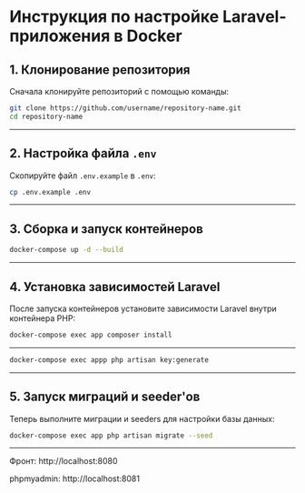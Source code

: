# Инструкция по настройке Laravel-приложения в Docker

## 1. Клонирование репозитория
Сначала клонируйте репозиторий с помощью команды:

```bash
git clone https://github.com/username/repository-name.git
cd repository-name
```

---

## 2. Настройка файла `.env`
Скопируйте файл `.env.example` в `.env`:

```bash
cp .env.example .env
```

---

## 3. Сборка и запуск контейнеров
```bash
docker-compose up -d --build
```

---

## 4. Установка зависимостей Laravel
После запуска контейнеров установите зависимости Laravel внутри контейнера PHP:

```bash
docker-compose exec app composer install
```

---

```bash
docker-compose exec appp php artisan key:generate
```

---

## 5. Запуск миграций и seeder'ов
Теперь выполните миграции и seeders для настройки базы данных:

```bash
docker-compose exec app php artisan migrate --seed
```

---


Фронт: http://localhost:8080


phpmyadmin: http://localhost:8081


